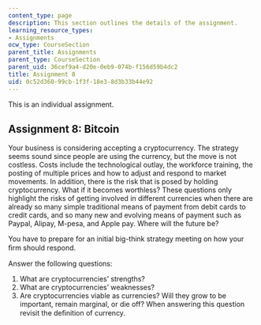 ```yaml
---
content_type: page
description: This section outlines the details of the assignment.
learning_resource_types:
- Assignments
ocw_type: CourseSection
parent_title: Assignments
parent_type: CourseSection
parent_uid: 36cef9a4-d20e-0eb9-074b-f156d59b4dc2
title: Assignment 8
uid: 0c52d360-99cb-1f3f-18e3-8d3b33b44e92
---
```


This is an individual assignment.

Assignment 8: Bitcoin
---------------------

Your business is considering accepting a cryptocurrency. The strategy seems sound since people are using the currency, but the move is not costless. Costs include the technological outlay, the workforce training, the posting of multiple prices and how to adjust and respond to market movements. In addition, there is the risk that is posed by holding cryptocurrency. What if it becomes worthless? These questions only highlight the risks of getting involved in different currencies when there are already so many simple traditional means of payment from debit cards to credit cards, and so many new and evolving means of payment such as Paypal, Alipay, M-pesa, and Apple pay. Where will the future be?

You have to prepare for an initial big-think strategy meeting on how your ﬁrm should respond.

Answer the following questions:

1.  What are cryptocurrencies’ strengths?
2.  What are cryptocurrencies’ weaknesses?
3.  Are cryptocurrencies viable as currencies? Will they grow to be important, remain marginal, or die off? When answering this question revisit the deﬁnition of currency.